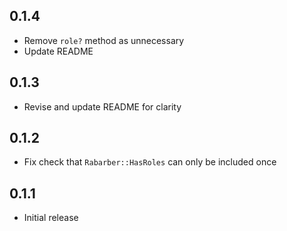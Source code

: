 ## 0.1.4

- Remove `role?` method as unnecessary
- Update README

## 0.1.3

- Revise and update README for clarity

## 0.1.2

- Fix check that `Rabarber::HasRoles` can only be included once

## 0.1.1

- Initial release
